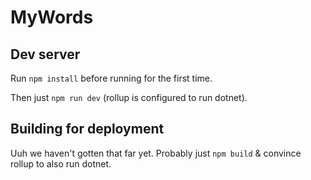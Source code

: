 # MyWords

## Dev server

Run `npm install` before running for the first time.

Then just `npm run dev` (rollup is configured to run dotnet).

## Building for deployment

Uuh we haven't gotten that far yet. Probably just `npm build` & convince rollup to also run dotnet.